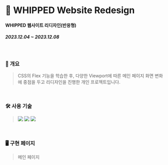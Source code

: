 # 🥑 WHIPPED Website Redesign
#### WHIPPED 웹사이트 리디자인(반응형)
##### 2023.12.04 ~ 2023.12.08
<br>

### 📃 개요
> CSS의 Flex 기능을 학습한 후, 다양한 Viewport에 따른 메인 페이지 화면 변화에 중점을 두고 리디자인을 진행한 개인 프로젝트입니다.
<br>

### 🛠 사용 기술
> <img src="https://img.shields.io/badge/html5-E34F26?style=for-the-badge&logo=html5&logoColor=white"> <img src="https://img.shields.io/badge/css3-1572B6?style=for-the-badge&logo=css3&logoColor=white"> <img src="https://img.shields.io/badge/JavaScript-F7DF1E?style=for-the-badge&logo=javascript&logoColor=white">
<br>

### 🖥 구현 페이지
> 메인 페이지
